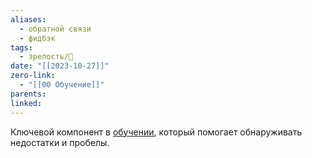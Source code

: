 ```yaml
---
aliases:
  - обратной связи
  - фидбэк
tags:
  - зрелость/🌱
date: "[[2023-10-27]]"
zero-link:
  - "[[00 Обучение]]"
parents: 
linked:
---
```

Ключевой компонент в [обучении](Обучение.md), который помогает обнаруживать недостатки и пробелы.